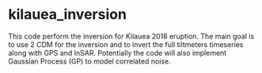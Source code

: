 # kilauea_inversion
This code perform the inversion for Kilauea 2018 eruption. The main goal is to use 2 CDM for the inversion and to invert the full tiltmeters timeseries along with GPS and InSAR.
Potentially the code will also implement Gaussian Process (GP) to model correlated noise. 
